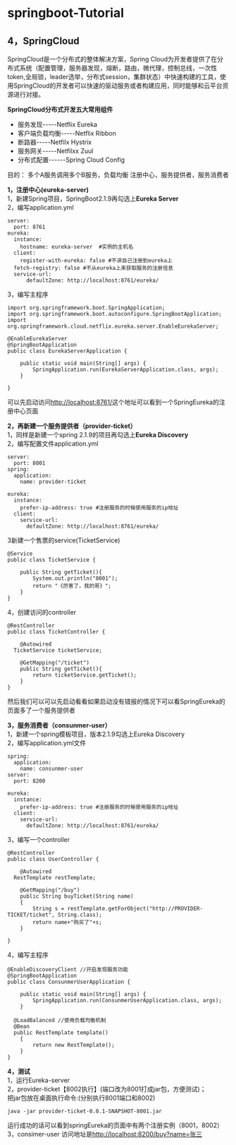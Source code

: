 # springboot-Tutorial


## 4，SpringCloud
SpringCloud是一个分布式的整体解决方案，Spring Cloud为开发者提供了在分布式系统（配置管理，服务器发现，熔断，路由，微代理，控制总线，一次性token,全局锁，leader选举，分布式session，集群状态）中快速构建的工具，使用SpringCloud的开发者可以快速的驱动服务或者构建应用，同时能够和云平台资源进行对接。


**SpringCloud分布式开发五大常用组件**

 - 服务发现-----Netflix Eureka
 - 客户端负载均衡-----Netflix Ribbon
 - 断路器-----Netfilx Hystrix
 - 服务网关-----Netfilxx Zuul
 - 分布式配置------Spring Cloud Config

目的：
多个A服务调用多个B服务，负载均衡
注册中心，服务提供者，服务消费者

**1，注册中心(eureka-server)**<br/>
      1，新建Spring项目，SpringBoot2.1.9再勾选上**Eureka Server**<br/>
      2，编写application.yml
```
server:  
  port: 8761  
eureka:  
  instance:  
    hostname: eureka-server  #实例的主机名
  client:  
    register-with-eureka: false #不讲自己注册到eureka上  
  fetch-registry: false #不从eureka上来获取服务的注册信息  
  service-url:  
      defaultZone: http://localhost:8761/eureka/
```
3，编写主程序
```
import org.springframework.boot.SpringApplication;  
import org.springframework.boot.autoconfigure.SpringBootApplication;  
import org.springframework.cloud.netflix.eureka.server.EnableEurekaServer;  
  
@EnableEurekaServer  
@SpringBootApplication  
public class EurekaServerApplication {  
  
    public static void main(String[] args) {  
        SpringApplication.run(EurekaServerApplication.class, args);  
    }  
  
}
```
可以先启动访问[http://localhost:8761/](http://localhost:8761/)这个地址可以看到一个SpringEureka的注册中心页面

**2，再新建一个服务提供者（provider-ticket）**<br/>
1，同样是新建一个spring 2.1.9的项目再勾选上**Eureka Discovery**<br/>
2，编写配置文件application.yml
```
server:  
  port: 8001  
spring:  
  application:  
    name: provider-ticket  
  
eureka:  
  instance:  
    prefer-ip-address: true #注册服务的时候使用服务的ip地址  
  client:  
    service-url:  
      defaultZone: http://localhost:8761/eureka/
```
3新建一个售票的service(TicketService)
```
@Service  
public class TicketService {  
  
    public String getTicket(){  
        System.out.println("8001");  
        return "《厉害了，我的哥》";  
    }  
}
```
4，创建访问的controller
```
@RestController  
public class TicketController {  

    @Autowired  
  TicketService ticketService;  
  
    @GetMapping("/ticket")  
    public String getTicket(){  
        return ticketService.getTicket();  
    }  
}
```
然后我们可以可以先启动看看如果启动没有错报的情况下可以看SpringEureka的页面多了一个服务提供者

**3，服务消费者（consunmer-user）**<br/>
1，新建一个spring模板项目，版本2.1.9勾选上Eureka Discovery<br/>
2，编写application.yml文件
```
spring:  
  application:  
    name: consunmer-user  
server:  
  port: 8200  
  
eureka:  
  instance:  
    prefer-ip-address: true #注册服务的时候使用服务的ip地址  
  client:  
    service-url:  
      defaultZone: http://localhost:8761/eureka/
```
3，编写一个controller
```
@RestController  
public class UserController {  
  
    @Autowired  
  RestTemplate restTemplate;  
  
    @GetMapping("/buy")  
    public String buyTicket(String name)  
    {  
        String s = restTemplate.getForObject("http://PROVIDER-TICKET/ticket", String.class);  
        return name+"购买了"+s;  
    }  
  
}
```
4，编写主程序
```
@EnableDiscoveryClient //开启发现服务功能  
@SpringBootApplication  
public class ConsunmerUserApplication {  
  
    public static void main(String[] args) {  
        SpringApplication.run(ConsunmerUserApplication.class, args);  
    }  
  
  @LoadBalanced //使用负载均衡机制  
  @Bean  
  public RestTemplate template()  
    {  
        return new RestTemplate();  
    }  
}
```
**4，测试**<br/>
1，运行Eureka-server<br/>
2，provider-ticket【8002执行】(端口改为8001打成jar包，方便测试)；<br/>
把jar包放在桌面执行命令:(分别执行8001端口和8002)<br/>
```
java -jar provider-ticket-0.0.1-SNAPSHOT-8001.jar
```	
运行成功的话可以看到springEureka的页面中有两个注册实例（8001，8002）
3，consimer-user
访问地址是[http://localhost:8200/buy?name=张三](http://localhost:8200/buy?name=张三)
